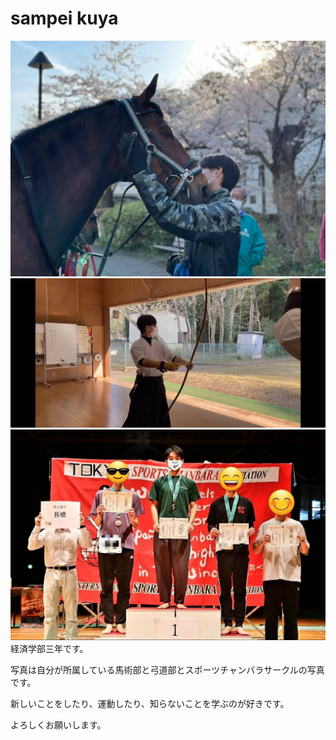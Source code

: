 # sampei kuya

![](images/257238.jpg)
![](images/257262.jpg)
![](images/268742.jpg)
経済学部三年です。

写真は自分が所属している馬術部と弓道部とスポーツチャンバラサークルの写真です。

新しいことをしたり、運動したり、知らないことを学ぶのが好きです。

よろしくお願いします。


